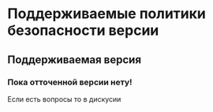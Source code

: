 # Поддерживаемые политики безопасности версии
## Поддерживаемая версия 
### Пока отточенной версии нету!
Если есть вопросы то в дискусии
